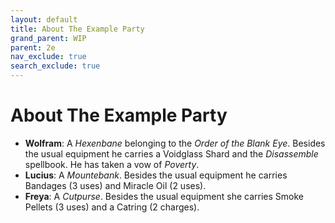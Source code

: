 ```yaml
---
layout: default
title: About The Example Party
grand_parent: WIP
parent: 2e
nav_exclude: true
search_exclude: true
---
```


# About The Example Party

- **Wolfram**: A _Hexenbane_ belonging to the _Order of the Blank Eye_. Besides the usual equipment he carries a Voidglass Shard and the _Disassemble_ spellbook. He has taken a vow of _Poverty_. 
- **Lucius**: A _Mountebank_. Besides the usual equipment he carries Bandages (3 uses) and Miracle Oil (2 uses).
- **Freya**: A _Cutpurse_. Besides the usual equipment she carries Smoke Pellets (3 uses) and a Catring (2 charges).